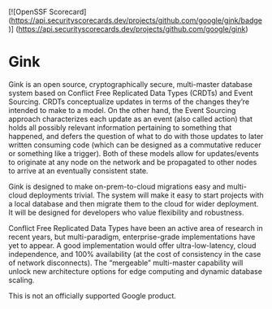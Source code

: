 [![OpenSSF Scorecard]
(https://api.securityscorecards.dev/projects/github.com/google/gink/badge)]
(https://api.securityscorecards.dev/projects/github.com/google/gink)

# Gink

Gink is an open source, cryptographically secure, multi-master database system
based on Conflict Free Replicated Data Types (CRDTs) and Event Sourcing.  CRDTs
conceptualize updates in terms of the changes they’re intended to make to a
model.  On the other hand, the Event Sourcing approach characterizes each update
as an event (also called action) that holds all possibly relevant information
pertaining to something that happened, and defers the question of what to do
with those updates to later written consuming code (which can be designed as a
commutative reducer or something like a trigger).  Both of these models allow
for updates/events to originate at any node on the network and be propagated to
other nodes to arrive at an eventually consistent state.

Gink is designed to make on-prem-to-cloud migrations easy and multi-cloud
deployments trivial. The system will make it easy to start projects with a local
database and then migrate them to the cloud for wider deployment. It will be
designed for developers who value flexibility and robustness.

Conflict Free Replicated Data Types have been an active area of research in
recent years, but  multi-paradigm, enterprise-grade implementations have yet to
appear.  A good implementation would offer ultra-low-latency, cloud
independence, and 100% availability (at the cost of consistency in the case of
network disconnects). The “mergeable” multi-master capability will unlock new
architecture options for edge computing and dynamic database scaling.

This is not an officially supported Google product.
